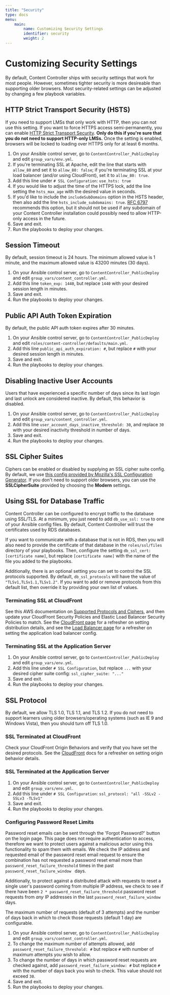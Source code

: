 ```yaml
---
title: "Security"
type: docs
menu:
    main:
        name: Customizing Security Settings
        identifier: security
        weight: 2
---
```


# Customizing Security Settings

By default, Content Controller ships with security settings that work for most people.  However, sometimes tighter 
security is more desireable than supporting older browsers.  Most security-related settings can be adjusted by changing 
a few playbook variables.

## HTTP Strict Transport Security (HSTS)

If you need to support LMSs that only work with HTTP, then you can not use this setting.  If you want to force HTTPS 
access semi-permanently, you can enable 
[HTTP Strict Transport Security](https://en.wikipedia.org/wiki/HTTP_Strict_Transport_Security).  **Only do this if 
you're sure that you do not need to support HTTP-only LMSs.**  Once the setting is enabled, browsers will be locked to 
loading over HTTPS only for at least 6 months.

1. On your Ansible control server, go to `ContentController_PublicDeploy` and edit `group_vars/env.yml`.
2. If you're terminating SSL at Apache, edit the line that starts with `allow_80` and set it to `allow_80: false`; 
   if you're terminating SSL at your load balancer (and/or using CloudFront), set it to `allow_80: true`.
3. Add this line under `# SSL Configuration`: `use_hsts: true`
4. If you would like to adjust the time of the HTTPS lock, add the line setting the `hsts_max_age` with the desired 
   value in seconds.
5. If you'd like to include the `includeSubDomains` option in the HSTS header, then also add the line 
   `hsts_include_subdomains: true`. [RFC 6797](https://tools.ietf.org/html/rfc6797#section-14.4) recommends this option,
   but it should not be used if any subdomain of your Content Controller installation could possibly need to allow 
   HTTP-only access in the future.
6. Save and exit.
7. Run the playbooks to deploy your changes.

## Session Timeout

By default, session timeout is 24 hours.  The minimum allowed value is 1 minute, and the maximum allowed value is 43200 
minutes (30 days).

1. On your Ansible control server, go to `ContentController_PublicDeploy` and edit `group_vars/content_controller.yml`.
2. Add this line `token_exp: 1440`, but replace `1440` with your desired session length in minutes.
3. Save and exit.
4. Run the playbooks to deploy your changes.

## Public API Auth Token Expiration

By default, the public API auth token expires after 30 minutes.

1. On your Ansible control server, go to `ContentController_PublicDeploy` and edit `roles/content-controller/defaults/main.yml`.
2. Add this line `public_api_auth_expiration: #`, but replace `#` with your desired session length in minutes.
3. Save and exit.
4. Run the playbooks to deploy your changes.

## Disabling Inactive User Accounts

Users that have experienced a specific number of days since its last login and last unlock are considered inactive. By 
default, this behavior is disabled.

1. On your Ansible control server, go to `ContentController_PublicDeploy` and edit `group_vars/content_controller.yml`.
2. Add this line `user_account_days_inactive_threshold: 30`, and replace `30` with your desired inactivity threshold in 
   number of days.
3. Save and exit.
4. Run the playbooks to deploy your changes.

## SSL Cipher Suites

Ciphers can be enabled or disabled by supplying an SSL cipher suite config.  By default, we use [this config provided by
Mozilla's SSL Configuration Generator](https://mozilla.github.io/server-side-tls/ssl-config-generator/?server=apache-2.4.28&openssl=1.0.1f&hsts=no&profile=intermediate).
If you don't need to support older browsers, you can use the **SSLCipherSuite** provided by choosing the **Modern** 
settings.

## Using SSL for Database Traffic

Content Controller can be configured to encrypt traffic to the database using SSL/TLS. At a minimum, you just need to 
add `db_use_ssl: true` to one of your Ansible config files. By default, Content Controller will trust the certificates 
used by RDS databases.

If you want to communicate with a database that is not in RDS, then you will also need to provide the certificate of 
that database in the `roles/ssl/files` directory of your playbooks. Then, configure the setting 
`db_ssl_cert: [certificate name]`, but replace `[certificate name]` with the name of the file you added to the 
playbooks.

Additionally, there is an optional setting you can set to control the SSL protocols supported. By default, 
`db_ssl_protocols` will have the value of `"TLSv1,TLSv1.1,TLSv1.2"`. If you want to add or remove protocols from this 
default list, then override it by providing your own list of values.

### Terminating SSL at CloudFront

See this AWS documentation on [Supported Protocols and Ciphers](https://docs.aws.amazon.com/AmazonCloudFront/latest/DeveloperGuide/secure-connections-supported-viewer-protocols-ciphers.html), 
and then update your CloudFront Security Policies and Elastic Load Balancer Security Policies to match.  See the 
[CloudFront page](/self-hosting/aws/cloudfront) for a refresher on setting distribution details, and see the 
[Load Balancer page](/self-hosting/aws/load-balancer) for a refresher on setting the application load balancer config.

### Terminating SSL at the Application Server

1. On your Ansible control server, go to `ContentController_PublicDeploy` and edit `group_vars/env.yml`.
2. Add this line under `# SSL Configuration`, but replace `...` with your desired cipher suite config: 
   `ssl_cipher_suite: "..."`
3. Save and exit.
4. Run the playbooks to deploy your changes.

## SSL Protocol

By default, we allow TLS 1.0, TLS 1.1, and TLS 1.2.  If you do not need to support learners using older 
browsers/operating systems (such as IE 9 and Windows Vista), then you should turn off TLS 1.0.

### SSL Terminated at CloudFront

Check your CloudFront Origin Behaviors and verify that you have set the desired protocols.  See the 
[CloudFront](/self-hosting/aws/cloudfront) docs for a refresher on setting origin behavior details.

### SSL Terminated at the Application Server

1. On your Ansible control server, go to `ContentController_PublicDeploy` and edit `group_vars/env.yml`.
2. Add this line under `# SSL Configuration`: `ssl_protocol: "all -SSLv2 -SSLv3 -TLSv1"`
3. Save and exit.
4. Run the playbooks to deploy your changes.

### Configuring Password Reset Limits

Password reset emails can be sent through the 'Forgot Password?' button on the login page. This page does not require 
authentication to access, therefore we want to protect users against a malicious actor using this functionality to spam
them with emails. We check the IP address and requested email of the password reset email request to ensure the 
combination has not requested a password reset email more than `password_reset_failure_threshold` times in the past 
`password_reset_failure_window ` days.

Additionally, to protect against a distributed attack with requests to reset a single user's password coming from 
multiple IP address, we check to see if there have been `2 * password_reset_failure_threshold` password reset requests 
from _any_ IP addresses in the last `password_reset_failure_window` days.

The maximum number of requests (default of 3 attempts) and the number of days back in which to check those requests (default 1 day) are configurable.

1. On your Ansible control server, go to `ContentController_PublicDeploy` and edit `group_vars/content_controller.yml`.
2. To change the maximum number of attempts allowed, add `password_reset_failure_threshold: #` but replace `#` with 
   number of maximum attempts you wish to allow.
3. To change the number of days in which password reset requests are checked against, add 
   `password_reset_failure_window: #` but replace `#` with the number of days back you wish to check. This value should 
   not exceed `30`.
4. Save and exit.
5. Run the playbooks to deploy your changes.
